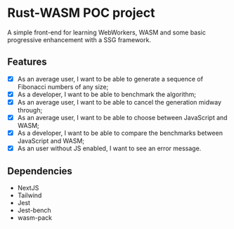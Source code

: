 # Rust-WASM POC project

A simple front-end for learning WebWorkers, WASM and some basic progressive
enhancement with a SSG framework.

## Features

- [x] As an average user, I want to be able to generate a sequence of Fibonacci
      numbers of any size;
- [x] As a developer, I want to be able to benchmark the algorithm;
- [x] As an average user, I want to be able to cancel the generation midway
      through;
- [x] As an average user, I want to be able to choose between JavaScript and
      WASM;
- [x] As a developer, I want to be able to compare the benchmarks between
      JavaScript and WASM;
- [x] As an user without JS enabled, I want to see an error message.

## Dependencies

- NextJS
- Tailwind
- Jest
- Jest-bench
- wasm-pack
